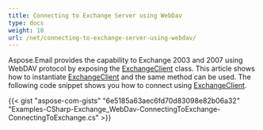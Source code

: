 ```yaml
---
title: Connecting to Exchange Server using WebDav
type: docs
weight: 10
url: /net/connecting-to-exchange-server-using-webdav/
---
```



Aspose.Email provides the capability to Exchange 2003 and 2007 using WebDAV protocol by exposing the [ExchangeClient](https://reference.aspose.com/email/net/aspose.email.clients.exchange.dav/exchangeclient) class. This article shows how to instantiate [ExchangeClient](https://reference.aspose.com/email/net/aspose.email.clients.exchange.dav/exchangeclient) and the same method can be used. The following code snippet shows you how to connect using [ExchangeClient](https://reference.aspose.com/email/net/aspose.email.clients.exchange.dav/exchangeclient).



{{< gist "aspose-com-gists" "6e5185a63aec6fd70d83098e82b06a32" "Examples-CSharp-Exchange_WebDav-ConnectingToExchange-ConnectingToExchange.cs" >}}
